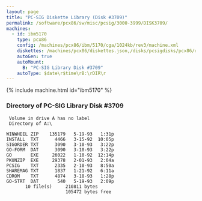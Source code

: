 ```yaml
---
layout: page
title: "PC-SIG Diskette Library (Disk #3709)"
permalink: /software/pcx86/sw/misc/pcsig/3000-3999/DISK3709/
machines:
  - id: ibm5170
    type: pcx86
    config: /machines/pcx86/ibm/5170/cga/1024kb/rev3/machine.xml
    diskettes: /machines/pcx86/diskettes.json,/disks/pcsigdisks/pcx86/diskettes.json
    autoGen: true
    autoMount:
      B: "PC-SIG Library Disk #3709"
    autoType: $date\r$time\rB:\rDIR\r
---
```


{% include machine.html id="ibm5170" %}

### Directory of PC-SIG Library Disk #3709

     Volume in drive A has no label
     Directory of A:\

    WINWHEEL ZIP    135179   5-19-93   1:31p
    INSTALL  TXT      4466   3-15-92  10:05p
    SIGORDER TXT      3090   3-10-93   3:22p
    GO-FORM  DAT      3090   3-10-93   3:22p
    GO       EXE     26022   1-10-92  12:14p
    PKUNZIP  EXE     29378   2-01-93   2:04a
    PCSIG    TXT      2335   2-10-93   8:50a
    SHAREMAG TXT      1837   1-21-92   6:11a
    CDROM    TXT      4874   3-18-93   1:28p
    GO-STRT  DAT       540   5-19-93   2:09p
           10 file(s)     210811 bytes
                          105472 bytes free
